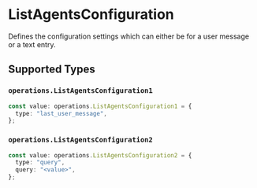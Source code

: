 # ListAgentsConfiguration

Defines the configuration settings which can either be for a user message or a text entry.


## Supported Types

### `operations.ListAgentsConfiguration1`

```typescript
const value: operations.ListAgentsConfiguration1 = {
  type: "last_user_message",
};
```

### `operations.ListAgentsConfiguration2`

```typescript
const value: operations.ListAgentsConfiguration2 = {
  type: "query",
  query: "<value>",
};
```

